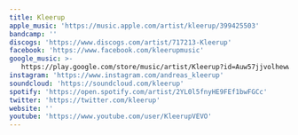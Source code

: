 ```yaml
---
title: Kleerup
apple_music: 'https://music.apple.com/artist/kleerup/399425503'
bandcamp: ''
discogs: 'https://www.discogs.com/artist/717213-Kleerup'
facebook: 'https://www.facebook.com/kleerupmusic'
google_music: >-
   https://play.google.com/store/music/artist/Kleerup?id=Auw57jjvolhewwjr2x3pmy5i3hq
instagram: 'https://www.instagram.com/andreas_kleerup'
soundcloud: 'https://soundcloud.com/kleerup'
spotify: 'https://open.spotify.com/artist/2YL0l5fnyHE9FEf1bwFGCc'
twitter: 'https://twitter.com/kleerup'
website: ''
youtube: 'https://www.youtube.com/user/KleerupVEVO'
---
```


